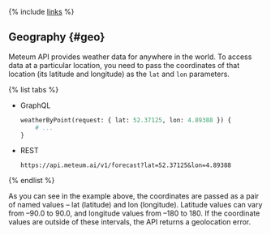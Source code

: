 {% include [links](../../_includes/links.md) %}

## Geography {#geo}

Meteum API provides weather data for anywhere in the world. To access data at a particular location, you need to pass the coordinates of that location (its latitude and longitude) as the `lat` and `lon` parameters.

{% list tabs %}

- GraphQL

  ```graphql
  weatherByPoint(request: { lat: 52.37125, lon: 4.89388 }) {
      # ...
  }
  ```

- REST

  ```
  https://api.meteum.ai/v1/forecast?lat=52.37125&lon=4.89388
  ```

{% endlist %}

As you can see in the example above, the coordinates are passed as a pair of named values – lat (latitude) and lon (longitude). Latitude values can vary from –90.0 to 90.0, and longitude values from –180 to 180. If the coordinate values are outside of these intervals, the API returns a geolocation error.
